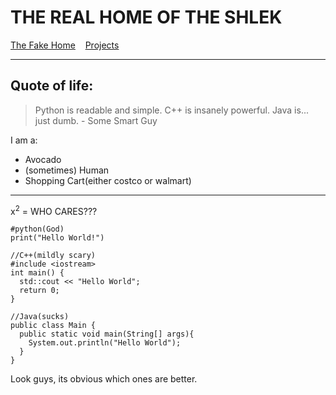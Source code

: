 THE REAL HOME OF THE SHLEK
============================
[The Fake Home](https://ssloke420.github.io/) &nbsp;&nbsp; [Projects](projects.md)

-----------------------------------------------------------------------------------------
## Quote of life:
> Python is readable and simple. C++ is insanely powerful. Java is... just dumb.  - Some Smart Guy

I am a:
+ Avocado
+ (sometimes) Human
+ Shopping Cart(either costco or walmart)

------------------------------------------------------------
x<sup>2</sup> = WHO CARES???
```
#python(God)
print("Hello World!")

//C++(mildly scary)
#include <iostream>
int main() {
  std::cout << "Hello World";
  return 0;
}

//Java(sucks)
public class Main {
  public static void main(String[] args){
    System.out.println("Hello World");
  }
}

```
Look guys, its obvious which ones are better.
